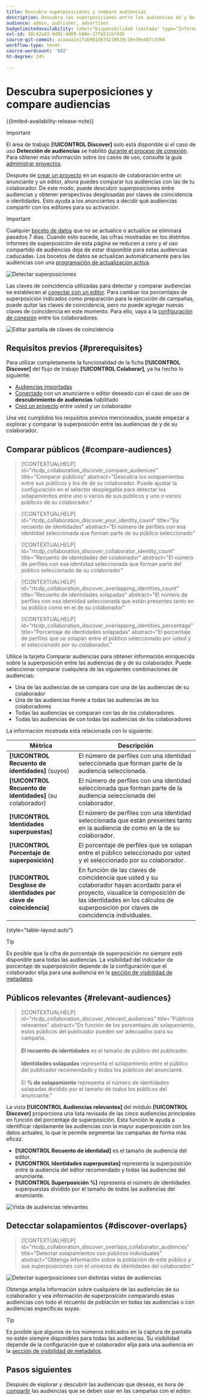 ```yaml
---
title: Descubra superposiciones y compare audiencias
description: Descubra las superposiciones entre las audiencias de y de sus colaboradores. Descubra las mejores audiencias para usar en sus campañas.
audience: admin, publisher, advertiser
badgelimitedavailability: label="Disponibilidad limitada" type="Informative" url="https://helpx.adobe.com/es/legal/product-descriptions/real-time-customer-data-platform-collaboration.html newtab=true"
exl-id: 38c42ad3-9d01-4d09-b80e-37fb51cbf42b
source-git-commit: acaaaa1e1fab981d874210639c16e76e48fc3394
workflow-type: tm+mt
source-wordcount: '882'
ht-degree: 24%

---
```


# Descubra superposiciones y compare audiencias

{{limited-availability-release-note}}

>[!IMPORTANT]
>
>El área de trabajo **[!UICONTROL Discover]** solo está disponible si el caso de uso **Detección de audiencias** se habilitó [durante el proceso de conexión](../connect/establishing-connections.md#connection-settings). Para obtener más información sobre los casos de uso, consulte la guía [administrar proyectos](./manage-projects.md#project-use-cases).

Después de [crear un proyecto](/help/guide/collaborate/manage-projects.md) en un espacio de colaboración entre un anunciante y un editor, ahora puedes comparar tus audiencias con las de tu colaborador. De este modo, puede descubrir superposiciones entre audiencias y obtener perspectivas desglosadas por claves de coincidencia o identidades. Esto ayuda a los anunciantes a decidir qué audiencias compartir con los editores para su activación.

>[!IMPORTANT]
>
>Cualquier [boceto de datos](/help/guide/glossary.md#sketches) que no se actualice o actualice se eliminará pasados 7 días. Cuando esto sucede, las cifras mostradas en los distintos informes de superposición de esta página se reducen a cero y el uso compartido de audiencias deja de estar disponible para estas audiencias caducadas. Los bocetos de datos se actualizan automáticamente para las audiencias con una [programación de actualización activa](/help/guide/setup/onboard-audiences.md#schedule).

![Detectar superposiciones](/help/assets/collaborate/discover-overlaps/discover-overlaps.png)

Las claves de coincidencia utilizadas para detectar y comparar audiencias se establecen al [conectar con un editor](/help/guide/connect/establishing-connections.md#connection-settings). Para cambiar los porcentajes de superposición indicados como preparación para la ejecución de campañas, puede quitar las claves de coincidencia, pero no puede agregar nuevas claves de coincidencia en este momento. Para ello, vaya a la [configuración de conexión](/help/guide/connect/establishing-connections.md#connection-settings) entre los colaboradores.

![Editar pantalla de claves de coincidencia](/help/assets/collaborate/discover-overlaps/edit-match-keys.png)

## Requisitos previos {#prerequisites}

Para utilizar completamente la funcionalidad de la ficha **[!UICONTROL Discover]** del flujo de trabajo **[!UICONTROL Colaborar]**, ya ha hecho lo siguiente:

* [Audiencias importadas](/help/guide/setup/onboard-audiences.md)
* [Conectado](/help/guide/connect/establishing-connections.md) con un anunciante o editor deseado con el caso de uso de **descubrimiento de audiencias** habilitado
* [Creó un proyecto](/help/guide/collaborate/manage-projects.md) entre usted y un colaborador

Una vez cumplidos los requisitos previos mencionados, puede empezar a explorar y comparar la superposición entre las audiencias de y de su colaborador.

## Comparar públicos {#compare-audiences}

>[!CONTEXTUALHELP]
>id="rtcdp_collaboration_discover_compare_audiences"
>title="Comparar públicos"
>abstract="Descubra los solapamientos entre sus públicos y los de de su colaborador. Puede ajustar la configuración en el selector desplegable para detectar los solapamientos entre uno o varios de sus públicos y uno o varios públicos de su colaborador."

>[!CONTEXTUALHELP]
>id="rtcdp_collaboration_discover_your_identity_count"
>title="Su recuento de identidades"
>abstract="El número de perfiles con esa identidad seleccionada que forman parte de su público seleccionado"

>[!CONTEXTUALHELP]
>id="rtcdp_collaboration_discover_collaborator_identity_count"
>title="Recuento de identidades del colaborador"
>abstract="El número de perfiles con esa identidad seleccionada que forman parte del público seleccionado de su colaborador"

>[!CONTEXTUALHELP]
>id="rtcdp_collaboration_discover_overlapping_identities_count"
>title="Recuento de identidades solapadas"
>abstract="El número de perfiles con esa identidad seleccionada que están presentes tanto en su público como en el de su colaborador"

>[!CONTEXTUALHELP]
>id="rtcdp_collaboration_discover_overlapping_identities_percentage"
>title="Porcentaje de identidades solapadas"
>abstract="El porcentaje de perfiles que se solapan entre el público seleccionado por usted y el seleccionado por su colaborador."

Utilice la tarjeta Comparar audiencias para obtener información enriquecida sobre la superposición entre las audiencias de y de su colaborador. Puede seleccionar comparar cualquiera de las siguientes combinaciones de audiencias:

* Una de las audiencias de se compara con una de las audiencias de su colaborador
* Una de las audiencias frente a todas las audiencias de los colaboradores
* Todas las audiencias se comparan con las de los colaboradores
* Todas las audiencias de con todas las audiencias de los colaboradores

La información mostrada está relacionada con lo siguiente:

| Métrica | Descripción |
|---------|----------|
| **[!UICONTROL Recuento de identidades]** (suyos) | El número de perfiles con una identidad seleccionada que forman parte de la audiencia seleccionada. |
| **[!UICONTROL Recuento de identidades]** (su colaborador) | El número de perfiles con una identidad seleccionada que forman parte de la audiencia seleccionada del colaborador. |
| **[!UICONTROL Identidades superpuestas]** | El número de perfiles con una identidad seleccionada que están presentes tanto en la audiencia de como en la de su colaborador. |
| **[!UICONTROL Porcentaje de superposición]** | El porcentaje de perfiles que se solapan entre el público seleccionado por usted y el seleccionado por su colaborador. |
| **[!UICONTROL Desglose de identidades por clave de coincidencia]** | En función de las claves de coincidencia que usted y su colaborador hayan acordado para el proyecto, visualice la composición de las identidades en los cálculos de superposición por claves de coincidencia individuales. |

{style="table-layout:auto"}

>[!TIP]
>
>Es posible que la cifra de porcentaje de superposición no siempre esté disponible para todas las audiencias. La visibilidad del indicador de porcentaje de superposición depende de la configuración que el colaborador elija para una audiencia en la [sección de visibilidad de metadatos](/help/guide/setup/onboard-audiences.md#metadata-visibility).

## Públicos relevantes {#relevant-audiences}

>[!CONTEXTUALHELP]
>id="rtcdp_collaboration_discover_relevant_audiences"
>title="Públicos relevantes"
>abstract="En función de los porcentajes de solapamiento, estos públicos del publicador pueden ser adecuados para su campaña. <br><br> <b>El recuento de identidades</b> es el tamaño de público del publicador. <br><br> <b>Identidades solapadas</b> representa el solapamiento entre el público del publicador recomendado y todos los públicos del anunciante. <br><br> El <b>% de solapamiento</b> representa el número de identidades solapadas dividido por el tamaño de <i>todos</i> los públicos del anunciante."

La vista **[!UICONTROL Audiencias relevantes]** del módulo **[!UICONTROL Discover]** proporciona una lista revisada de las cinco audiencias principales en función del porcentaje de superposición. Esta función le ayuda a identificar rápidamente las audiencias con la mayor superposición con los datos actuales, lo que le permite segmentar las campañas de forma más eficaz.

* **[!UICONTROL Recuento de identidad]** es el tamaño de audiencia del editor.
* **[!UICONTROL Identidades superpuestas]** representa la superposición entre la audiencia del editor recomendado y todas las audiencias del anunciante.
* **[!UICONTROL Superposición %]** representa el número de identidades superpuestas dividido por el tamaño de *todas* las audiencias del anunciante.

![Vista de audiencias relevantes](/help/assets/collaborate/discover-overlaps/relevant-audiences-highlighted.png)

## Detecctar solapamientos {#discover-overlaps}

>[!CONTEXTUALHELP]
>id="rtcdp_collaboration_discover_overlaps_collaborator_audiences"
>title="Detectar solapamientos con públicos individuales"
>abstract="Obtenga información sobre la población de este público y sus superposiciones con el universo de identidades del colaborador."

![Detectar superposiciones con distintas vistas de audiencias](/help/assets/collaborate/discover-overlaps/discover-overlaps-cards-view.png)

Obtenga amplia información sobre cualquiera de las audiencias de su colaborador y vea información de superposición comparando estas audiencias con todo el recuento de población en todas las audiencias o con audiencias específicas suyas.

>[!TIP]
>
>Es posible que algunos de los números indicados en la captura de pantalla no estén siempre disponibles para todas las audiencias. Su visibilidad depende de la configuración que el colaborador elija para una audiencia en la [sección de visibilidad de metadatos](/help/guide/setup/onboard-audiences.md#metadata-visibility).

## Pasos siguientes

Después de explorar y descubrir las audiencias que deseas, es hora de [compartir](/help/guide/collaborate/share.md) las audiencias que se deben usar en las campañas con el editor.
